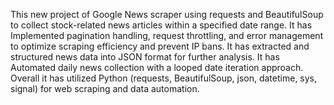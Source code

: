 This new project of Google News scraper using requests and BeautifulSoup to collect stock-related news articles within a specified date range.
It has Implemented pagination handling, request throttling, and error management to optimize scraping efficiency and prevent IP bans.
It has extracted and structured news data into JSON format for further analysis.
It has Automated daily news collection with a looped date iteration approach.
Overall it has utilized Python (requests, BeautifulSoup, json, datetime, sys, signal) for web scraping and data automation.
